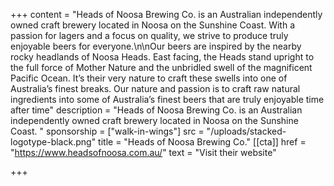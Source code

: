 +++
content = "Heads of Noosa Brewing Co. is an Australian independently owned craft brewery located in Noosa on the Sunshine Coast. With a passion for lagers and a focus on quality, we strive to produce truly enjoyable beers for everyone.\n\n​Our beers are inspired by the nearby rocky headlands of Noosa Heads. East facing, the Heads stand upright to the full force of Mother Nature and the unbridled swell of the magnificent Pacific Ocean. It’s their very nature to craft these swells into one of Australia’s finest breaks. Our nature and passion is to craft raw natural ingredients into some of Australia’s finest beers that are truly enjoyable time after time"
description = "​Heads of Noosa Brewing Co. is an Australian independently owned craft brewery located in Noosa on the Sunshine Coast. "
sponsorship = ["walk-in-wings"]
src = "/uploads/stacked-logotype-black.png"
title = "Heads of Noosa Brewing Co."
[[cta]]
href = "https://www.headsofnoosa.com.au/"
text = "Visit their website"

+++
